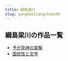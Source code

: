 ```yaml
---
title: 綱島梁川
slug: gangdaoliangchuan5b
---
```


## 綱島梁川の作品一覧

- [予が見神の実験](yugajianshennoshiyan9f)
- [国民性と文学](guominxingtowenxueb8)
